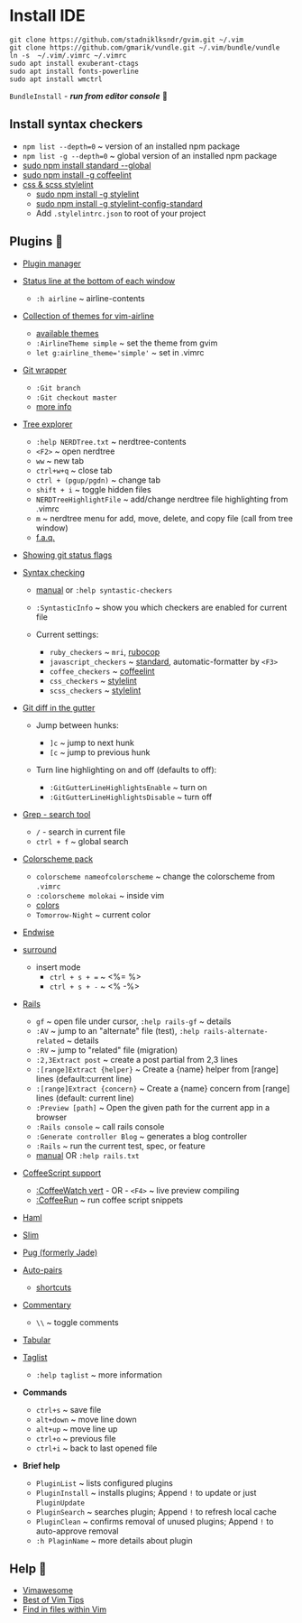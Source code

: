 # Install IDE
```
git clone https://github.com/stadniklksndr/gvim.git ~/.vim
git clone https://github.com/gmarik/vundle.git ~/.vim/bundle/vundle
ln -s  ~/.vim/.vimrc ~/.vimrc
sudo apt install exuberant-ctags
sudo apt install fonts-powerline
sudo apt install wmctrl
```
`BundleInstall` - **_run from editor console_** :feet:


## Install syntax checkers
  * `npm list --depth=0` ~ version of an installed npm package
  * `npm list -g --depth=0` ~ global version of an installed npm package
  * [sudo npm install standard --global](https://standardjs.com/)
  * [sudo npm install -g coffeelint](http://www.coffeelint.org/)
  * [css & scss stylelint](https://stylelint.io/)
    * [sudo npm install -g stylelint](https://stylelint.io/)
    * [sudo npm install -g stylelint-config-standard](https://github.com/stylelint/stylelint-config-standard)
    * Add `.stylelintrc.json` to root of your project

## Plugins :children_crossing:

* [Plugin manager](https://github.com/VundleVim/Vundle.vim)

* [Status line at the bottom of each window](https://github.com/vim-airline/vim-airline)
  * `:h airline` ~ airline-contents

* [Collection of themes for vim-airline](https://github.com/vim-airline/vim-airline-themes)
  * [available themes](https://github.com/vim-airline/vim-airline-themes/tree/master/autoload/airline/themes)
  * `:AirlineTheme simple` ~ set the theme from gvim
  * `let g:airline_theme='simple'` ~ set in .vimrc

* [Git wrapper](https://github.com/tpope/vim-fugitive)
  * `:Git branch`
  * `:Git checkout master`
  * [more info](https://github.com/tpope/vim-fugitive#fugitivevim)

* [Tree explorer](https://github.com/scrooloose/nerdtree)
  * `:help NERDTree.txt` ~ nerdtree-contents
  * `<F2>` ~ open nerdtree
  * `ww` ~ new tab
  * `ctrl+w+q` ~ close tab
  * `ctrl + (pgup/pgdn)` ~ change tab
  * `shift + i` ~ toggle hidden files
  * `NERDTreeHighlightFile` ~ add/change nerdtree file highlighting from .vimrc
  * `m` ~ nerdtree menu for add, move, delete, and copy file (call from tree window)
  * [f.a.q.](https://github.com/scrooloose/nerdtree/wiki/F.A.Q.)

* [Showing git status flags](https://github.com/Xuyuanp/nerdtree-git-plugin)

* [Syntax checking](https://github.com/vim-syntastic/syntastic)
  * [manual](https://github.com/vim-syntastic/syntastic/blob/master/doc/syntastic-checkers.txt) or `:help syntastic-checkers`
  * `:SyntasticInfo` ~ show you which checkers are enabled for current file

  * Current settings:

    * `ruby_checkers` ~ `mri`, [rubocop](https://github.com/bbatsov/rubocop)
    * `javascript_checkers` ~ [standard](https://github.com/feross/standard), automatic-formatter by `<F3>`
    * `coffee_checkers` ~ [coffeelint](http://www.coffeelint.org/)
    * `css_checkers` ~ [stylelint](https://stylelint.io/)
    * `scss_checkers` ~ [stylelint](https://stylelint.io/)

* [Git diff in the gutter](https://github.com/airblade/vim-gitgutter)
  * Jump between hunks:
    * `]c` ~ jump to next hunk
    * `[c` ~ jump to previous hunk

  * Turn line highlighting on and off (defaults to off):
    * `:GitGutterLineHighlightsEnable` ~ turn on
    * `:GitGutterLineHighlightsDisable` ~ turn off

* [Grep - search tool](https://github.com/vim-scripts/grep.vim)
  * `/` - search in current file
  * `ctrl + f` ~ global search

* [Colorscheme pack](https://github.com/flazz/vim-colorschemes)
  * `colorscheme nameofcolorscheme` ~ change the colorscheme from `.vimrc`
  * `:colorscheme molokai` ~ inside vim
  * [colors](https://github.com/flazz/vim-colorschemes/tree/master/colors)
  * `Tomorrow-Night` ~ current color

* [Endwise](https://github.com/tpope/vim-endwise)

* [surround](https://github.com/kana/vim-surround)
  * insert mode
    * `ctrl + s + =` ~ <%= %>
    * `ctrl + s + -` ~ <% -%>

* [Rails](https://github.com/tpope/vim-rails)
  * `gf` ~ open file under cursor, `:help rails-gf` ~ details
  * `:AV` ~ jump to an "alternate" file (test), `:help rails-alternate-related` ~ details
  * `:RV` ~ jump to "related" file (migration)
  * `:2,3Extract post` ~ create a post partial from 2,3 lines
  * `:[range]Extract {helper}` ~ Create a {name} helper from [range] lines (default:current line)
  * `:[range]Extract {concern}` ~ Create a {name} concern from [range] lines (default: current line)
  * `:Preview [path]` ~ Open the given path for the current app in a browser
  * `:Rails console` ~ call rails console
  * `:Generate controller Blog` ~ generates a blog controller
  * `:Rails` ~  run the current test, spec, or feature
  * [manual](https://github.com/tpope/vim-rails/blob/master/doc/rails.txt) OR `:help rails.txt`

* [CoffeeScript support](https://github.com/kchmck/vim-coffee-script)
  * [:CoffeeWatch vert](https://github.com/kchmck/vim-coffee-script#coffeewatch-live-preview-compiling)   - OR -   `<F4>` ~ live preview compiling
  * [:CoffeeRun](https://github.com/kchmck/vim-coffee-script#coffeerun-run-coffeescript-snippets) ~ run coffee script snippets

* [Haml](https://github.com/tpope/vim-haml)

* [Slim](https://github.com/slim-template/vim-slim)

* [Pug (formerly Jade)](https://github.com/digitaltoad/vim-pug)

* [Auto-pairs](https://github.com/jiangmiao/auto-pairs)
  * [shortcuts](https://github.com/jiangmiao/auto-pairs#shortcuts)

* [Commentary](https://github.com/tpope/vim-commentary)
  * `\\` ~ toggle comments

* [Tabular](https://github.com/godlygeek/tabular)

* [Taglist](https://github.com/vim-scripts/taglist.vim)
  * `:help taglist` ~ more information

* **Commands**
  * `ctrl+s` ~ save file
  * `alt+down` ~ move line down
  * `alt+up` ~ move line up
  * `ctrl+o` ~ previous file
  * `ctrl+i` ~ back to last opened file

* **Brief help**
  * `PluginList` ~ lists configured plugins
  * `PluginInstall` ~ installs plugins; Append `!` to update or just `PluginUpdate`
  * `PluginSearch` ~ searches plugin; Append `!` to refresh local cache
  * `PluginClean` ~ confirms removal of unused plugins; Append `!` to auto-approve removal
  * `:h PlaginName` ~ more details about plugin

## Help :flashlight:
  * [Vimawesome](https://vimawesome.com/)
  * [Best of Vim Tips](http://zzapper.co.uk/vimtips.html)
  * [Find in files within Vim](http://vim.wikia.com/wiki/Find_in_files_within_Vim)
